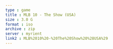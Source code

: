 ```yaml
---
type : game
title : MLB 10 - The Show (USA)
size : 3.0 G
format : iso
archive : zip
server : myrient
link2 : MLB%2010%20-%20The%20Show%20%28USA%29
---
```

